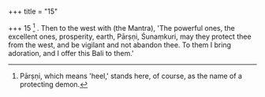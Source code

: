 +++
title = "15"

+++
15 [^6] . Then to the west with (the Mantra), 'The powerful ones, the excellent ones, prosperity, earth, Pārṣṇi, Śunaṃkuri, may they protect thee from the west, and be vigilant and not abandon thee. To them I bring adoration, and I offer this Bali to them.'


[^6]:  Pārṣṇi, which means 'heel,' stands here, of course, as the name of a protecting demon.

